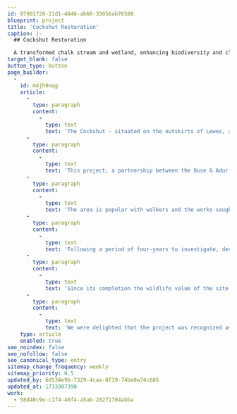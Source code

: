 ```yaml
---
id: 87901720-21d1-4846-ab66-35056ab76508
blueprint: project
title: 'Cockshut Restoration'
caption: |-
  ## Cockshut Restoration

  A transformed chalk stream and wetland, enhancing biodiversity and climate resilience in the South Downs.
target_blank: false
button_type: button
page_builder:
  -
    id: m4jh0nqg
    article:
      -
        type: paragraph
        content:
          -
            type: text
            text: 'The Cockshut - situated on the outskirts of Lewes, adjacent to Lewes Brooks Site of Special Scientific Interest (SSSI) - is a chalk stream that had previously been straightened and realigned to become an embanked ditch. Over time the channel had become degraded and lacked the shape and landscape connectivity of a functional watercourse. The stream had become choked with the highly invasive parrots feather. Overall, there was very little flow and little biodiversity.'
      -
        type: paragraph
        content:
          -
            type: text
            text: 'This project, a partnership between the Ouse & Adur Rivers Trust, Lewes District Council, South Downs National Park and Lewes Railway Land Wildlife Trust aimed to restore a more natural course for the stream and reconnect it to a series of wetland habitats. All improvements were aimed at increasing the sites biodiversity, its resilience to climate impacts, and enabling the features of the SSSI to return.'
      -
        type: paragraph
        content:
          -
            type: text
            text: 'The area is popular with walkers and the works sought to improve access via a circular walk with interpretation panels highlighting the areas unique environmental history and the value of chalk streams in the landscape of the South Downs.'
      -
        type: paragraph
        content:
          -
            type: text
            text: 'Following a period of four-years to investigate, develop and consent, in June 2023 the project began to realign a 670m section of the Cockshut Stream into Lewes Brooks SSSI. Over the following three months the sites topography was altered, creating several pools, scrapes and enhanced ditches which together form 6.3ha of wetland around the new channel. The new channel has been designed to meander through the site and has a shallow profile, enabling both connectivity with the floodplain and resilience against future periods of low flow resulting from climate change impacts.'
      -
        type: paragraph
        content:
          -
            type: text
            text: 'Since its completion the wildlife value of the site has increased with a more diverse assemblage of bird life, including egrets, heron, greenshank, kingfisher and white storks being reported. Pre-project surveys recorded no reptiles on the site but since its completion there are several reports and photographs of grass snakes around the newly created hibernacula. Over the next five years, ecological surveys will be undertaken to enable robust comparison of pre-and post-works data.'
      -
        type: paragraph
        content:
          -
            type: text
            text: 'We were delighted that the project was recognized as the Winner of the Landscape Design and Peoples Choice Categories at the 2024 South Downs Design Awards.'
    type: article
    enabled: true
seo_noindex: false
seo_nofollow: false
seo_canonical_type: entry
sitemap_change_frequency: weekly
sitemap_priority: 0.5
updated_by: 6d534e9b-7329-4caa-8f39-74be0a74c686
updated_at: 1733907390
work:
  - 58d40c9e-c1f4-46f4-a5ab-28271704abba
---
```

